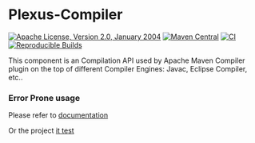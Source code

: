 Plexus-Compiler
===============

[![Apache License, Version 2.0, January 2004](https://img.shields.io/github/license/codehaus-plexus/plexus-compiler.svg?label=License)](http://www.apache.org/licenses/)
[![Maven Central](https://img.shields.io/maven-central/v/org.codehaus.plexus/plexus-compiler.svg?label=Maven%20Central)](https://search.maven.org/artifact/org.codehaus.plexus/plexus-compiler)
[![CI](https://github.com/codehaus-plexus/plexus-compiler/actions/workflows/maven.yml/badge.svg)](https://github.com/codehaus-plexus/plexus-compiler/actions/workflows/maven.yml)
[![Reproducible Builds](https://img.shields.io/endpoint?url=https://raw.githubusercontent.com/jvm-repo-rebuild/reproducible-central/master/content/org/codehaus/plexus/plexus-compiler/badge.json)](https://github.com/jvm-repo-rebuild/reproducible-central/blob/master/content/content/org/codehaus/plexus/plexus-compiler/README.md)

This component is an Compilation API used by Apache Maven Compiler plugin on the top of different Compiler Engines: Javac, Eclipse Compiler, etc..

### Error Prone usage 

Please refer to [documentation](https://errorprone.info/docs/installation#maven) 

Or the project [it test](plexus-compiler-its/src/main/it/error-prone-compiler/pom.xml)
